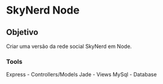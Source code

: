 # SkyNerd Node

## Objetivo

Criar uma versão da rede social SkyNerd em Node.

### Tools

Express - Controllers/Models
Jade - Views
MySql - Database